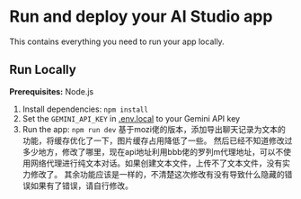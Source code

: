 # Run and deploy your AI Studio app

This contains everything you need to run your app locally.

## Run Locally

**Prerequisites:**  Node.js


1. Install dependencies:
   `npm install`
2. Set the `GEMINI_API_KEY` in [.env.local](.env.local) to your Gemini API key
3. Run the app:
   `npm run dev`
基于mozi佬的版本，添加导出聊天记录为文本的功能，将缓存优化了一下，图片缓存占用降低了一些。
然后已经不知道修改过多少地方，修改了哪里，现在api地址利用bbb佬的罗列m代理地址，可以不使用网络代理进行纯文本对话。如果创建文本文件，上传不了文本文件，没有实力修改了。
其余功能应该是一样的，不清楚这次修改有没有导致什么隐藏的错误如果有了错误，请自行修改。
